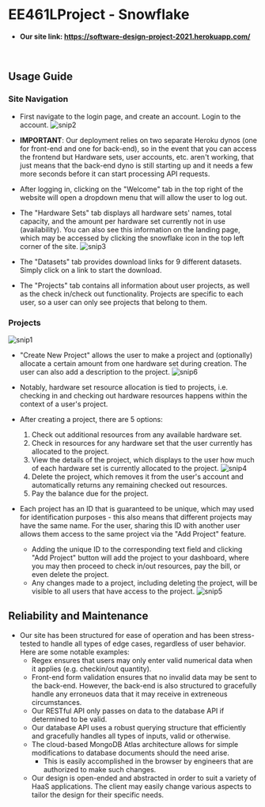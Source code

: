 # EE461LProject - Snowflake
- **Our site link: https://software-design-project-2021.herokuapp.com/**
<br />

## Usage Guide

### Site Navigation
- First navigate to the login page, and create an account. Login to the account.
![snip2](https://user-images.githubusercontent.com/47447913/116938378-4fabd100-ac30-11eb-82c8-480f78b7c1ae.PNG)

- **IMPORTANT**: Our deployment relies on two separate Heroku dynos (one for front-end and one for back-end), so in the event that you can access the frontend but Hardware sets, user accounts, etc. aren't working, that just means that the back-end dyno is still starting up and it needs a few more seconds before it can start processing API requests.
- After logging in, clicking on the "Welcome" tab in the top right of the website will open a dropdown menu that will allow the user to log out.
- The "Hardware Sets" tab displays all hardware sets' names, total capacity, and the amount per hardware set currently not in use (availability). You can also see this information on the landing page, which may be accessed by clicking the snowflake icon in the top left corner of the site.
  ![snip3](https://user-images.githubusercontent.com/47447913/116938561-8f72b880-ac30-11eb-95cc-c34c4f147d79.PNG)
- The "Datasets" tab provides download links for 9 different datasets. Simply click on a link to start the download.
- The "Projects" tab contains all information about user projects, as well as the check in/check out functionality. Projects are specific to each user, so a user can only see projects that belong to them.

### Projects
![snip1](https://user-images.githubusercontent.com/47447913/116938293-24c17d00-ac30-11eb-82a7-22d0aabf09a1.PNG)
- "Create New Project" allows the user to make a project and (optionally) allocate a certain amount from one hardware set during creation. The user can also add a description to the project.
![snip6](https://user-images.githubusercontent.com/47447913/116939020-3ce5cc00-ac31-11eb-98b8-19c4f568001c.PNG)

- Notably, hardware set resource allocation is tied to projects, i.e. checking in and checking out hardware resources happens within the context of a user's project.
- After creating a project, there are 5 options:
  1. Check out additional resources from any available hardware set.
  2. Check in resources for any hardware set that the user currently has allocated to the project.
  3. View the details of the project, which displays to the user how much of each hardware set is currently allocated to the project.
![snip4](https://user-images.githubusercontent.com/47447913/116938654-bcbf6680-ac30-11eb-85e4-5233a6836cd2.PNG)
  4. Delete the project, which removes it from the user's account and automatically returns any remaining checked out resources.
  5. Pay the balance due for the project.

- Each project has an ID that is guaranteed to be unique, which may used for identification purposes - this also means that different projects may have the same name. For the user, sharing this ID with another user allows them access to the same project via the "Add Project" feature.
  - Adding the unique ID to the corresponding text field and clicking "Add Project" button will add the project to your dashboard, where you may then proceed to check in/out resources, pay the bill, or even delete the project.
  - Any changes made to a project, including deleting the project, will be visible to all users that have access to the project.
  ![snip5](https://user-images.githubusercontent.com/47447913/116938804-f09a8c00-ac30-11eb-836e-ce1701a2112b.PNG)

## Reliability and Maintenance
- Our site has been structured for ease of operation and has been stress-tested to handle all types of edge cases, regardless of user behavior. Here are some notable examples:
  - Regex ensures that users may only enter valid numerical data when it applies (e.g. checkin/out quantity).
  - Front-end form validation ensures that no invalid data may be sent to the back-end. However, the back-end is also structured to gracefully handle any erroneuos data that it may receive in extreneous circumstances.
  - Our RESTful API only passes on data to the database API if determined to be valid.
  - Our database API uses a robust querying structure that efficiently and gracefully handles all types of inputs, valid or otherwise.
  - The cloud-based MongoDB Atlas architecture allows for simple modifications to database documents should the need arise.
    - This is easily accomplished in the browser by engineers that are authorized to make such changes. 
  - Our design is open-ended and abstracted in order to suit a variety of HaaS applications. The client may easily change various aspects to tailor the design for their specific needs.
